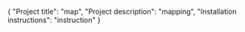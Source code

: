 {
	"Project title": "map",
	"Project description": "mapping",
	"Installation instructions": "instruction"
}